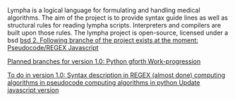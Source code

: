 <script>
document.getElementById( "aboutsmall").style.backgroundColor="#EFAB00";
document.getElementById( "abouttext").style.color="#000000";
document.getElementById( "about").className="menu2active";
</script>
 <span class="sc">Lympha</span> is a logical language for formulating and handling medical algorithms. The aim of the project is to provide syntax guide lines as well as structural rules for reading <span class="sc">lympha</span> scripts. Interpreters and compilers are built upon those rules. The <span class="sc">lympha</span> project is open-source, licensed under a bsd <a href="http://opensource.org/licenses/BSD-2-Clause"><span class=sc>bsd 2</span>. Following branche of the project exists at the moment:
Pseudocode/REGEX
Javascript

Planned branches for version 1.0:
Python
gforth
Work-progression

To do in version 1.0:
Syntax description in REGEX (almost done)
computing algorithms in pseudocode 
computing algorithms in python
Update javascript version
